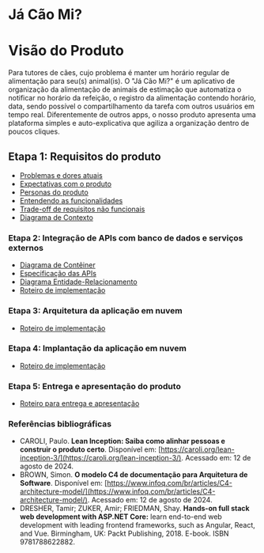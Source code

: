 <!--
> Para identificar o produto a ser construído, atribua um nome a ele da seguinte forma:
> imagine o produto em uma caixa e determine qual nome estaria escrito nela.
-->
# Já Cão Mi?

# Visão do Produto
<!--
> Uma visão clara do produto é fundamental para definir o alicerce do seu negócio. Essa visão deve expressar o valor central que sua empresa oferece, comunicando-o de forma clara e envolvente aos seus clientes. Utilize o modelo a seguir para construir a visão do seu produto:

> Para [o nome do cliente final], cujo [o problema que precisa ser resolvido]. O [o nome do produto] é [a categoria do produto] que [o benefício-chave, razão para adquiri-lo]. Diferentemente de [alternativa da concorrência], o nosso produto [a diferença-chave].

Para freelancers que trabalham em diversos projetos, cujo o problema é organizar a cobrança de seus serviços e emitir notas fiscais eletrônicas de forma eficiente e com segurança. O ToDoZ é um software de registro de horas trabalhadas em tarefas executadas em projetos para clientes que automatiza a criação de relatórios de cobrança detalhados, facilitando a aprovação do cliente e a emissão da nota fiscal eletrônica com simplicidade, e reduzindo a possibilidade de erros. Diferentemente de outras soluções no mercado, que utilizam diversas ferramentas como planilhas e agendas eletrônicas, o ToDoZ centraliza todo o processo em uma única plataforma, otimizando o fluxo de trabalho diário do freelancer, economizando tempo precioso.
-->

Para tutores de cães, cujo problema é manter um horário regular de alimentação para seu(s) animal(is). O "Já Cão Mi?" é um aplicativo de organização da alimentação de animais de estimação que automatiza o notificar no horário da refeição, o registro da alimentação contendo horário, data, sendo possível o compartilhamento da tarefa com outros usuários em tempo real. Diferentemente de outros apps, o nosso produto apresenta uma plataforma simples e auto-explicativa que agiliza a organização dentro de poucos cliques.

## Etapa 1: Requisitos do produto

- [Problemas e dores atuais](docs/problemas.md)
- [Expectativas com o produto](docs/expectativas.md)
- [Personas do produto](docs/personas.md)
- [Entendendo as funcionalidades](docs/funcionalidades.md)
- [Trade-off de requisitos não funcionais](docs/tradeoffs.md)
- [Diagrama de Contexto](docs/diagrama-de-contexto.md)

### Etapa 2: Integração de APIs com banco de dados e serviços externos

- [Diagrama de Contêiner](docs/diagrama-de-conteiner.md)
- [Especificação das APIs](docs/apis.md)
- [Diagrama Entidade-Relacionamento](docs/projeto-do-banco-de-dados.md)
- [Roteiro de implementação](docs/roteiro-de-implementacao-etapa-2.md)

### Etapa 3: Arquitetura da aplicação em nuvem

- [Roteiro de implementação](docs/roteiro-de-implementacao-etapa-3.md)

### Etapa 4: Implantação da aplicação em nuvem

- [Roteiro de implementação](docs/roteiro-de-implementacao.md)

### Etapa 5: Entrega e apresentação do produto

- [Roteiro para entrega e apresentação](docs/roteiro-de-entrega-e-apresentacao.md)

### Referências bibliográficas

- CAROLI, Paulo. **Lean Inception: Saiba como alinhar pessoas e construir o produto certo**. Disponível em: [https://caroli.org/lean-inception-3/](https://caroli.org/lean-inception-3/). Acessado em: 12 de agosto de 2024.
- BROWN, Simon. **O modelo C4 de documentação para Arquitetura de Software**. Disponível em: [https://www.infoq.com/br/articles/C4-architecture-model/](https://www.infoq.com/br/articles/C4-architecture-model/). Acessado em: 12 de agosto de 2024.
- DRESHER, Tamir; ZUKER, Amir; FRIEDMAN, Shay. **Hands-on full stack web development with ASP.NET Core:** learn end-to-end web development with leading frontend frameworks, such as Angular, React, and Vue. Birmingham, UK: Packt Publishing, 2018. E-book. ISBN 9781788622882.
